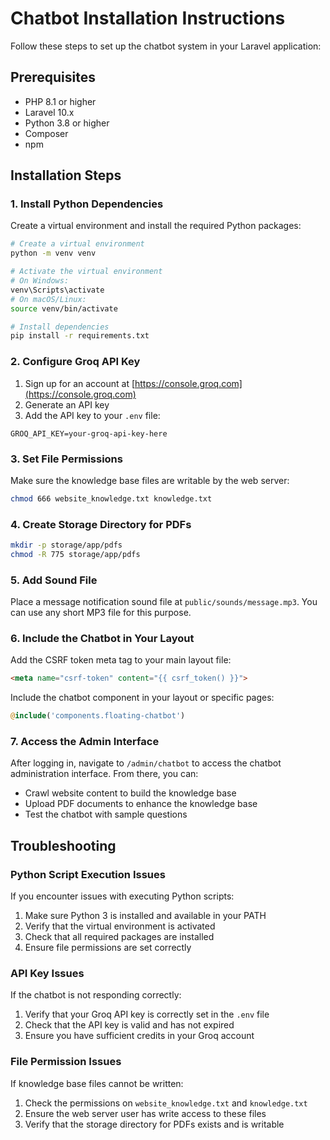 # Chatbot Installation Instructions

Follow these steps to set up the chatbot system in your Laravel application:

## Prerequisites

- PHP 8.1 or higher
- Laravel 10.x
- Python 3.8 or higher
- Composer
- npm

## Installation Steps

### 1. Install Python Dependencies

Create a virtual environment and install the required Python packages:

```bash
# Create a virtual environment
python -m venv venv

# Activate the virtual environment
# On Windows:
venv\Scripts\activate
# On macOS/Linux:
source venv/bin/activate

# Install dependencies
pip install -r requirements.txt
```

### 2. Configure Groq API Key

1. Sign up for an account at [https://console.groq.com](https://console.groq.com)
2. Generate an API key
3. Add the API key to your `.env` file:

```
GROQ_API_KEY=your-groq-api-key-here
```

### 3. Set File Permissions

Make sure the knowledge base files are writable by the web server:

```bash
chmod 666 website_knowledge.txt knowledge.txt
```

### 4. Create Storage Directory for PDFs

```bash
mkdir -p storage/app/pdfs
chmod -R 775 storage/app/pdfs
```

### 5. Add Sound File

Place a message notification sound file at `public/sounds/message.mp3`. You can use any short MP3 file for this purpose.

### 6. Include the Chatbot in Your Layout

Add the CSRF token meta tag to your main layout file:

```html
<meta name="csrf-token" content="{{ csrf_token() }}">
```

Include the chatbot component in your layout or specific pages:

```php
@include('components.floating-chatbot')
```

### 7. Access the Admin Interface

After logging in, navigate to `/admin/chatbot` to access the chatbot administration interface. From there, you can:

- Crawl website content to build the knowledge base
- Upload PDF documents to enhance the knowledge base
- Test the chatbot with sample questions

## Troubleshooting

### Python Script Execution Issues

If you encounter issues with executing Python scripts:

1. Make sure Python 3 is installed and available in your PATH
2. Verify that the virtual environment is activated
3. Check that all required packages are installed
4. Ensure file permissions are set correctly

### API Key Issues

If the chatbot is not responding correctly:

1. Verify that your Groq API key is correctly set in the `.env` file
2. Check that the API key is valid and has not expired
3. Ensure you have sufficient credits in your Groq account

### File Permission Issues

If knowledge base files cannot be written:

1. Check the permissions on `website_knowledge.txt` and `knowledge.txt`
2. Ensure the web server user has write access to these files
3. Verify that the storage directory for PDFs exists and is writable